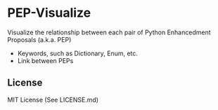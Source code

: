 PEP-Visualize
=============
Visualize the relationship between each pair of Python Enhancedment Proposals (a.k.a. PEP)
- Keywords, such as Dictionary, Enum, etc.
- Link between PEPs

License
-------
MIT License (See LICENSE.md)
